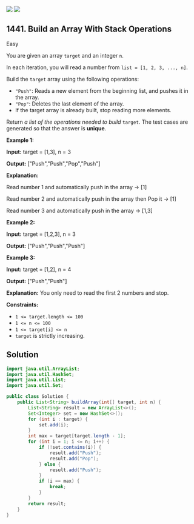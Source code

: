 [![](https://img.shields.io/github/stars/javadev/LeetCode-in-Java?label=Stars&style=flat-square)](https://github.com/javadev/LeetCode-in-Java)
[![](https://img.shields.io/github/forks/javadev/LeetCode-in-Java?label=Fork%20me%20on%20GitHub%20&style=flat-square)](https://github.com/javadev/LeetCode-in-Java/fork)

## 1441\. Build an Array With Stack Operations

Easy

You are given an array `target` and an integer `n`.

In each iteration, you will read a number from `list = [1, 2, 3, ..., n]`.

Build the `target` array using the following operations:

*   `"Push"`: Reads a new element from the beginning list, and pushes it in the array.
*   `"Pop"`: Deletes the last element of the array.
*   If the target array is already built, stop reading more elements.

Return _a list of the operations needed to build_ `target`. The test cases are generated so that the answer is **unique**.

**Example 1:**

**Input:** target = [1,3], n = 3

**Output:** ["Push","Push","Pop","Push"]

**Explanation:**

Read number 1 and automatically push in the array -> [1] 

Read number 2 and automatically push in the array then Pop it -> [1]

Read number 3 and automatically push in the array -> [1,3]

**Example 2:**

**Input:** target = [1,2,3], n = 3

**Output:** ["Push","Push","Push"]

**Example 3:**

**Input:** target = [1,2], n = 4

**Output:** ["Push","Push"]

**Explanation:** You only need to read the first 2 numbers and stop.

**Constraints:**

*   `1 <= target.length <= 100`
*   `1 <= n <= 100`
*   `1 <= target[i] <= n`
*   `target` is strictly increasing.

## Solution

```java
import java.util.ArrayList;
import java.util.HashSet;
import java.util.List;
import java.util.Set;

public class Solution {
    public List<String> buildArray(int[] target, int n) {
        List<String> result = new ArrayList<>();
        Set<Integer> set = new HashSet<>();
        for (int i : target) {
            set.add(i);
        }
        int max = target[target.length - 1];
        for (int i = 1; i <= n; i++) {
            if (!set.contains(i)) {
                result.add("Push");
                result.add("Pop");
            } else {
                result.add("Push");
            }
            if (i == max) {
                break;
            }
        }
        return result;
    }
}
```